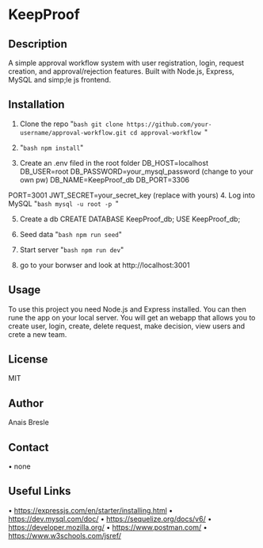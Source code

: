 # KeepProof

## Description
A simple approval workflow system with user registration, login, request creation, and approval/rejection features.
Built with Node.js, Express, MySQL and simp;le js frontend.

## Installation
1. Clone the repo
"```bash
git clone https://github.com/your-username/approval-workflow.git
cd approval-workflow ```"

2. "```bash
npm install```"

3. Create an .env filed in the root folder
DB_HOST=localhost
DB_USER=root
DB_PASSWORD=your_mysql_password (change to your own pw)
DB_NAME=KeepProof_db
DB_PORT=3306

PORT=3001
JWT_SECRET=your_secret_key (replace with yours)
4. Log into MySQL 
"```bash
mysql -u root -p ```"

5. Create a db
CREATE DATABASE KeepProof_db;
USE KeepProof_db;

6. Seed data
"```bash
npm run seed```"

7. Start server
"```bash
npm run dev```"

8. go to your borwser and look at http://localhost:3001

## Usage
To use this project you need Node.js and Express installed. 
You can then rune the app on your local server. 
You will get an webapp that allows you to create user, login, create, delete request, make decision, view users and crete a new team. 

## License
MIT

## Author
Anais Bresle

## Contact
• none

## Useful Links
• https://expressjs.com/en/starter/installing.html
• https://dev.mysql.com/doc/
• https://sequelize.org/docs/v6/
• https://developer.mozilla.org/
• https://www.postman.com/
• https://www.w3schools.com/jsref/